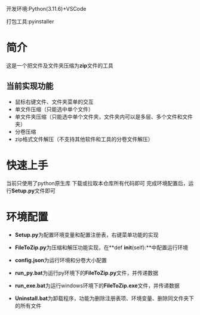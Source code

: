 开发环境:Python(3.11.6)+VSCode

打包工具:pyinstaller

# 简介

这是一个把文件及文件夹压缩为**zip**文件的工具

## 当前实现功能

- 鼠标右键文件、文件夹菜单的交互
- 单文件压缩（只能选中单个文件）
- 单文件夹压缩（只能选中单个文件夹，文件夹内可以是多层、多个文件和文件夹）
- 分卷压缩
- zip格式文件解压（不支持其他软件和工具的分卷文件解压）

# 快速上手

当前只使用了python原生库
下载或拉取本仓库所有代码即可
完成环境配置后，运行**Setup.py**文件即可

# 环境配置

- **Setup.py**为配置环境变量和配置注册表，右键菜单功能的实现

- **FileToZip.py**为压缩和解压功能实现，在**def __init__(self):**中配置运行环境

- **config.json**为运行环境和分卷大小配置

- **run_py.bat**为运行py环境下的**FileToZip.py**文件，并传递数据

- **run_exe.bat**为运行windows环境下的**FileToZip.exe**文件，并传递数据

- **Uninstall.bat**为卸载程序，功能为删除注册表项、环境变量、删除同文件夹下的所有文件

